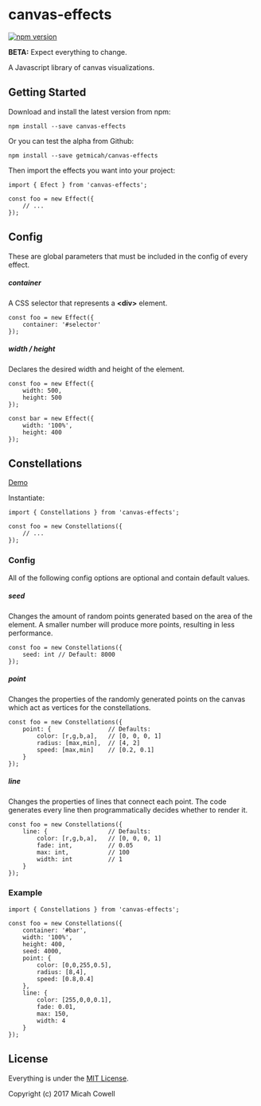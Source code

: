 # canvas-effects
[![npm version](https://badge.fury.io/js/canvas-effects.svg)](https://badge.fury.io/js/canvas-effects)

**BETA:** Expect everything to change.

A Javascript library of canvas visualizations.

## Getting Started
Download and install the latest version from npm:

`npm install --save canvas-effects`

Or you can test the alpha from Github:

`npm install --save getmicah/canvas-effects`

Then import the effects you want into your project:

```
import { Efect } from 'canvas-effects';

const foo = new Effect({
	// ...
});
```

## Config
These are global parameters that must be included in the config of every effect.

##### container
A CSS selector that represents a **\<div\>** element.
```
const foo = new Effect({
	container: '#selector'
});
```

##### width / height
Declares the desired width and height of the element.
```
const foo = new Effect({
	width: 500,
	height: 500
});

const bar = new Effect({
	width: '100%',
	height: 400
});
```


## Constellations
[Demo](http://micahcowell.com/)

Instantiate:
```
import { Constellations } from 'canvas-effects';

const foo = new Constellations({
	// ...
});
```

### Config
All of the following config options are optional and contain default values.

##### seed
Changes the amount of random points generated based on the area of the element. A smaller number will produce more points, resulting in less performance.
```
const foo = new Constellations({
	seed: int // Default: 8000
});
```

##### point
Changes the properties of the randomly generated points on the canvas which act as vertices for the constellations.
```
const foo = new Constellations({
	point: {				// Defaults:
		color: [r,g,b,a],	// [0, 0, 0, 1]
		radius: [max,min],	// [4, 2]
		speed: [max,min]	// [0.2, 0.1]
	}
});
```

##### line
Changes the properties of lines that connect each point. The code generates every line then programmatically decides whether to render it.
```
const foo = new Constellations({
	line: {					// Defaults:
		color: [r,g,b,a],	// [0, 0, 0, 1]
		fade: int,			// 0.05
		max: int,			// 100
		width: int			// 1
	}
});
```

### Example
```
import { Constellations } from 'canvas-effects';

const foo = new Constellations({
	container: '#bar',
	width: '100%',
	height: 400,
	seed: 4000,
	point: {
		color: [0,0,255,0.5],
		radius: [8,4],
		speed: [0.8,0.4]
	},
	line: {
		color: [255,0,0,0.1],
		fade: 0.01,
		max: 150,
		width: 4
	}
});
```

## License
Everything is under the [MIT License](https://opensource.org/licenses/MIT).

Copyright (c) 2017 Micah Cowell
